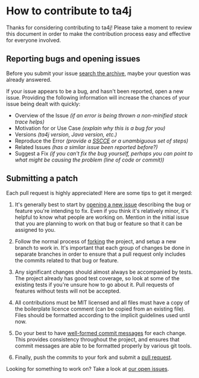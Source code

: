 # How to contribute to ta4j

Thanks for considering contributing to ta4j! Please take a moment to review this document in order to make the contribution process easy and effective for everyone involved.


## Reporting bugs and opening issues

Before you submit your issue [search the archive](https://github.com/mdeverdelhan/ta4j/issues?q=is%3Aissue), maybe your question was already answered.

If your issue appears to be a bug, and hasn't been reported, open a new issue. Providing the following information will increase the chances of your issue being dealt with quickly:

  * Overview of the Issue *(if an error is being thrown a non-minified stack trace helps)*
  * Motivation for or Use Case *(explain why this is a bug for you)*
  * Versions *(ta4j version, Java version, etc.)*
  * Reproduce the Error *(provide a [SSCCE](http://sscce.org/) or a unambiguous set of steps)*
  * Related Issues *(has a similar issue been reported before?)*
  * Suggest a Fix *(if you can't fix the bug yourself, perhaps you can point to what might be causing the problem (line of code or commit))*


## Submitting a patch

Each pull request is highly appreciated! Here are some tips to get it merged:

  1. It's generally best to start by [opening a new issue](https://github.com/mdeverdelhan/ta4j/issues) describing the bug or feature you're intending to fix. Even if you think it's relatively minor, it's helpful to know what people are working on. Mention in the initial issue that you are planning to work on that bug or feature so that it can be assigned to you.

  1. Follow the normal process of [forking](https://help.github.com/articles/fork-a-repo) the project, and setup a new branch to work in. It's important that each group of changes be done in separate branches in order to ensure that a pull request only includes the commits related to that bug or feature.

  1. Any significant changes should almost always be accompanied by tests. The project already has good test coverage, so look at some of the existing tests if you're unsure how to go about it. Pull requests of features without tests will not be accepted.

  1. All contributions must be MIT licensed and all files must have a copy of the boilerplate licence comment (can be copied from an existing file). Files should be formatted according to the implicit guidelines used until now.

  1. Do your best to have [well-formed commit messages](http://tbaggery.com/2008/04/19/a-note-about-git-commit-messages.html) for each change. This provides consistency throughout the project, and ensures that commit messages are able to be formatted properly by various git tools.

  1. Finally, push the commits to your fork and submit a [pull request](https://help.github.com/articles/creating-a-pull-request).

Looking for something to work on? Take a look at [our open issues](https://github.com/mdeverdelhan/ta4j/issues?q=is%3Aissue+is%3Aopen).
